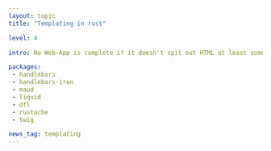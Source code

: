```yaml
---
layout: topic
title: "Templating in rust"

level: 4

intro: No Web-App is complete if it doesn't spit out HTML at least some of the time. Managing that, and making sure it renders performant and can be maintained is what templating libraries focus on. There aren't many yet, but it's better than none!

packages:
 - handlebars
 - handlebars-iron
 - maud
 - liquid
 - dtl
 - rustache
 - twig

news_tag: templating
---
```

